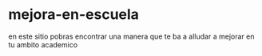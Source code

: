 # mejora-en-escuela
en este sitio pobras encontrar una manera que te ba a alludar  a mejorar en tu ambito academico 

